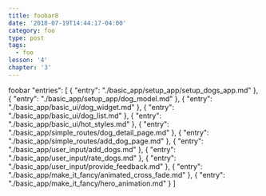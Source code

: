 ```yaml
---
title: foobar8
date: '2018-07-19T14:44:17-04:00'
category: foo
type: post
tags:
  - foo
lesson: '4'
chapter: '3'
---
```

foobar
      "entries": [
        { "entry": "./basic_app/setup_app/setup_dogs_app.md" },
        { "entry": "./basic_app/setup_app/dog_model.md" },
        { "entry": "./basic_app/basic_ui/dog_widget.md" },
        { "entry": "./basic_app/basic_ui/dog_list.md" },
        { "entry": "./basic_app/basic_ui/hot_styles.md" },
        { "entry": "./basic_app/simple_routes/dog_detail_page.md" },
        { "entry": "./basic_app/simple_routes/add_dog_page.md" },
        { "entry": "./basic_app/user_input/add_dogs.md" },
        { "entry": "./basic_app/user_input/rate_dogs.md" },
        { "entry": "./basic_app/user_input/provide_feedback.md" },
        { "entry": "./basic_app/make_it_fancy/animated_cross_fade.md" },
        { "entry": "./basic_app/make_it_fancy/hero_animation.md" }
      ]

